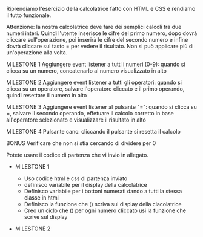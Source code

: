  Riprendiamo l'esercizio della calcolatrice fatto con HTML e CSS e rendiamo il tutto funzionale.

 Attenzione: la nostra calcolatrice deve fare dei semplici calcoli tra due numeri interi. Quindi l'utente inserisce le cifre del primo numero, dopo dovrà cliccare sull'operazione, poi inserirà le cifre del secondo numero e infine dovrà cliccare sul tasto = per vedere il risultato. Non si può applicare più di un'operazione alla volta.

 MILESTONE 1
    Aggiungere event listener a tutti i numeri (0-9): quando si clicca su un numero, concatenarlo al numero visualizzato in alto

 MILESTONE 2
    Aggiungere event listener a tutti gli operatori: quando si clicca su un operatore, salvare l'operatore cliccato e il primo operando, quindi resettare il numero in alto

 MILESTONE 3
    Aggiungere event listener al pulsante "=": quando si clicca su =, salvare il secondo operando, effetuare il calcolo corretto in base all'operatore selezionato e visualizzare il risultato in alto

 MILESTONE 4
    Pulsante canc: cliccando il pulsante si resetta il calcolo

 BONUS
    Verificare che non si stia cercando di dividere per 0

 Potete usare il codice di partenza che vi invio in allegato.

- MILESTONE 1
    - Uso codice html e css di partenza inviato
    - definisco variabile per il display della calcolatrice
    - Definisco variabile per i bottoni numerati dando a tutti la stessa classe in html
    - Definisco la funzione che (<!---"concatenarlo al numero visualizzato in alto" -->) scriva sul display della clacolatrice
    - Creo un ciclo che (<!---"Aggiungere event listener a tutti i numeri"-->) per ogni numero cliccato usi la funzione che scrive sul display

-  MILESTONE 2